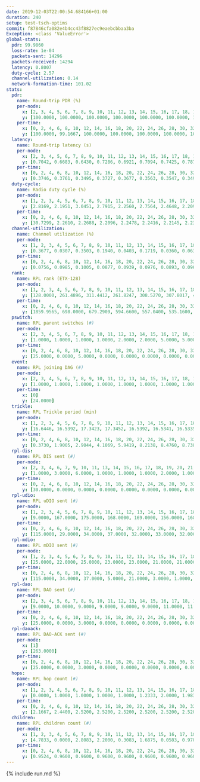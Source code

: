 ```yaml
---
date: 2019-12-03T22:00:54.684166+01:00
duration: 240
setup: test-tsch-optims
commit: f87846cfa082e4b4cc43f8827ec9eaebcbbaa3ba
Exception: <class 'ValueError'>
global-stats:
  pdr: 99.9860
  loss-rate: 1e-04
  packets-sent: 14296
  packets-received: 14294
  latency: 0.8007
  duty-cycle: 2.57
  channel-utilization: 0.14
  network-formation-time: 101.02
stats:
  pdr:
    name: Round-trip PDR (%)
    per-node:
      x: [2, 3, 4, 5, 6, 7, 8, 9, 10, 11, 12, 13, 14, 15, 16, 17, 18, 19, 20, 21, 22, 23, 24, 25]
      y: [100.0000, 100.0000, 100.0000, 100.0000, 100.0000, 100.0000, 100.0000, 99.8279, 100.0000, 100.0000, 99.8276, 100.0000, 100.0000, 100.0000, 100.0000, 100.0000, 100.0000, 100.0000, 100.0000, 100.0000, 100.0000, 100.0000, 100.0000, 100.0000]
    per-time:
      x: [0, 2, 4, 6, 8, 10, 12, 14, 16, 18, 20, 22, 24, 26, 28, 30, 32, 34, 36, 38, 40, 42, 44, 46, 48, 50, 52, 54, 56, 58, 60, 62, 64, 66, 68, 70, 72, 74, 76, 78, 80, 82, 84, 86, 88, 90, 92, 94, 96, 98, 100, 102, 104, 106, 108, 110, 112, 114, 116, 118, 120, 122, 124, 126, 128, 130, 132, 134, 136, 138, 140, 142, 144, 146, 148, 150, 152, 154, 156, 158, 160, 162, 164, 166, 168, 170, 172, 174, 176, 178, 180, 182, 184, 186, 188, 190, 192, 194, 196, 198, 200, 202, 204, 206, 208, 210, 212, 214, 216, 218, 220, 222, 224, 226, 228, 230, 232, 234, 236, 238]
      y: [100.0000, 99.1667, 100.0000, 100.0000, 100.0000, 100.0000, 100.0000, 100.0000, 99.1597, 100.0000, 100.0000, 100.0000, 100.0000, 100.0000, 100.0000, 100.0000, 100.0000, 100.0000, 100.0000, 100.0000, 100.0000, 100.0000, 100.0000, 100.0000, 100.0000, 100.0000, 100.0000, 100.0000, 100.0000, 100.0000, 100.0000, 100.0000, 100.0000, 100.0000, 100.0000, 100.0000, 100.0000, 100.0000, 100.0000, 100.0000, 100.0000, 100.0000, 100.0000, 100.0000, 100.0000, 100.0000, 100.0000, 100.0000, 100.0000, 100.0000, 100.0000, 100.0000, 100.0000, 100.0000, 100.0000, 100.0000, 100.0000, 100.0000, 100.0000, 100.0000, 100.0000, 100.0000, 100.0000, 100.0000, 100.0000, 100.0000, 100.0000, 100.0000, 100.0000, 100.0000, 100.0000, 100.0000, 100.0000, 100.0000, 100.0000, 100.0000, 100.0000, 100.0000, 100.0000, 100.0000, 100.0000, 100.0000, 100.0000, 100.0000, 100.0000, 100.0000, 100.0000, 100.0000, 100.0000, 100.0000, 100.0000, 100.0000, 100.0000, 100.0000, 100.0000, 100.0000, 100.0000, 100.0000, 100.0000, 100.0000, 100.0000, 100.0000, 100.0000, 100.0000, 100.0000, 100.0000, 100.0000, 100.0000, 100.0000, 100.0000, 100.0000, 100.0000, 100.0000, 100.0000, 100.0000, 100.0000, 100.0000, 100.0000, 100.0000, 100.0000]
  latency:
    name: Round-trip latency (s)
    per-node:
      x: [2, 3, 4, 5, 6, 7, 8, 9, 10, 11, 12, 13, 14, 15, 16, 17, 18, 19, 20, 21, 22, 23, 24, 25]
      y: [0.7042, 0.6683, 0.6430, 0.7286, 0.6921, 0.7094, 0.7425, 0.7876, 0.6794, 0.7217, 0.7676, 0.7171, 0.8398, 0.7873, 0.8368, 0.7530, 0.7936, 0.8995, 0.9655, 0.9004, 0.8871, 0.9672, 1.0458, 0.9964]
    per-time:
      x: [0, 2, 4, 6, 8, 10, 12, 14, 16, 18, 20, 22, 24, 26, 28, 30, 32, 34, 36, 38, 40, 42, 44, 46, 48, 50, 52, 54, 56, 58, 60, 62, 64, 66, 68, 70, 72, 74, 76, 78, 80, 82, 84, 86, 88, 90, 92, 94, 96, 98, 100, 102, 104, 106, 108, 110, 112, 114, 116, 118, 120, 122, 124, 126, 128, 130, 132, 134, 136, 138, 140, 142, 144, 146, 148, 150, 152, 154, 156, 158, 160, 162, 164, 166, 168, 170, 172, 174, 176, 178, 180, 182, 184, 186, 188, 190, 192, 194, 196, 198, 200, 202, 204, 206, 208, 210, 212, 214, 216, 218, 220, 222, 224, 226, 228, 230, 232, 234, 236, 238]
      y: [0.3746, 0.3761, 0.3495, 0.3727, 0.3677, 0.3563, 0.3547, 0.3492, 0.3791, 0.3603, 0.3504, 0.3673, 0.3487, 0.3341, 0.3517, 0.3549, 0.3437, 0.3210, 0.3558, 0.3583, 0.3575, 0.3858, 0.3630, 0.3689, 0.3534, 0.3568, 0.3495, 0.3318, 0.3240, 0.3962, 0.3573, 0.3327, 0.3208, 0.3104, 0.2985, 0.3500, 0.3340, 0.3206, 0.3050, 0.3318, 0.3366, 0.3705, 0.3573, 0.3940, 0.3164, 0.3634, 0.3537, 0.5092, 0.6169, 0.4324, 0.3736, 0.3582, 0.3878, 0.7300, 0.7169, 0.5732, 0.5383, 0.3880, 0.3626, 0.9864, 1.2910, 0.9994, 0.6903, 0.6255, 0.5997, 0.9553, 1.2860, 1.2843, 1.2256, 0.8812, 0.7096, 0.9320, 1.3061, 1.3084, 1.3174, 1.3324, 1.2403, 1.1651, 1.3130, 1.3142, 1.2878, 1.2888, 1.2683, 1.2901, 1.2909, 1.2961, 1.2858, 1.3091, 1.2849, 1.2757, 1.2812, 1.2893, 1.2733, 1.2866, 1.2703, 1.3289, 1.2978, 1.2950, 1.3133, 1.2809, 1.3050, 1.2914, 1.2910, 1.2982, 1.2890, 1.2938, 1.3100, 1.2779, 1.2735, 1.2594, 1.2704, 1.2686, 1.2777, 1.2748, 1.2594, 1.2451, 1.2294, 1.2521, 1.2437, 1.2479]
  duty-cycle:
    name: Radio duty cycle (%)
    per-node:
      x: [1, 2, 3, 4, 5, 6, 7, 8, 9, 10, 11, 12, 13, 14, 15, 16, 17, 18, 19, 20, 21, 22, 23, 24, 25]
      y: [2.8169, 2.1951, 3.0451, 2.7915, 2.2560, 2.7564, 2.4648, 2.2091, 2.2938, 2.3817, 2.1968, 2.3349, 2.6108, 2.4231, 2.3866, 2.4450, 2.4791, 2.4744, 2.6302, 2.5383, 2.3472, 2.4411, 2.4628, 2.4608, 2.4396]
    per-time:
      x: [0, 2, 4, 6, 8, 10, 12, 14, 16, 18, 20, 22, 24, 26, 28, 30, 32, 34, 36, 38, 40, 42, 44, 46, 48, 50, 52, 54, 56, 58, 60, 62, 64, 66, 68, 70, 72, 74, 76, 78, 80, 82, 84, 86, 88, 90, 92, 94, 96, 98, 100, 102, 104, 106, 108, 110, 112, 114, 116, 118, 120, 122, 124, 126, 128, 130, 132, 134, 136, 138, 140, 142, 144, 146, 148, 150, 152, 154, 156, 158, 160, 162, 164, 166, 168, 170, 172, 174, 176, 178, 180, 182, 184, 186, 188, 190, 192, 194, 196, 198, 200, 202, 204, 206, 208, 210, 212, 214, 216, 218, 220, 222, 224, 226, 228, 230, 232, 234, 236, 238]
      y: [30.7299, 2.2610, 2.2688, 2.2096, 2.2478, 2.2416, 2.2145, 2.2399, 2.2204, 2.2402, 2.2181, 2.2066, 2.2280, 2.2388, 2.2667, 2.2383, 2.2245, 2.2207, 2.2154, 2.2439, 2.2496, 2.2473, 2.2445, 2.2421, 2.2243, 2.2339, 2.2151, 2.2256, 2.2201, 2.2094, 2.2483, 2.2124, 2.2160, 2.2098, 2.2122, 2.2020, 2.2250, 2.2429, 2.2086, 2.2034, 2.2550, 2.2578, 2.2353, 2.2341, 2.2388, 2.2244, 2.2268, 2.2288, 2.2317, 2.2360, 2.2240, 2.2567, 2.2427, 2.2148, 2.2239, 2.2113, 2.2103, 2.2235, 2.2174, 2.9779, 2.9480, 3.0177, 2.9721, 2.8423, 2.7043, 2.7718, 2.5766, 2.2107, 2.2229, 2.2295, 2.2233, 2.2391, 2.2077, 2.2417, 2.2476, 2.2510, 2.2530, 2.2235, 2.2396, 2.2292, 2.2270, 2.2169, 2.1982, 2.2056, 2.2152, 2.2196, 2.7405, 2.4410, 2.3724, 2.4453, 2.2162, 2.2162, 2.2244, 2.2292, 2.4522, 2.3009, 2.2485, 2.2824, 2.2156, 2.2262, 2.2189, 2.2344, 2.2216, 2.2207, 2.2316, 2.2185, 2.2255, 2.2467, 2.2283, 2.2229, 2.2140, 2.2170, 2.2211, 2.2298, 2.2196, 2.2051, 2.1898, 2.1828, 2.2010, 2.2119]
  channel-utilization:
    name: Channel utilization (%)
    per-node:
      x: [1, 2, 3, 4, 5, 6, 7, 8, 9, 10, 11, 12, 13, 14, 15, 16, 17, 18, 19, 20, 21, 22, 23, 24, 25]
      y: [0.3677, 0.0307, 0.3503, 0.1940, 0.0403, 0.1719, 0.0360, 0.0638, 0.0328, 0.0846, 0.0329, 0.1116, 0.0949, 0.0326, 0.1139, 0.1025, 0.0986, 0.1200, 0.0442, 0.0453, 0.0697, 0.0463, 0.0394, 0.0322, 0.0344]
    per-time:
      x: [0, 2, 4, 6, 8, 10, 12, 14, 16, 18, 20, 22, 24, 26, 28, 30, 32, 34, 36, 38, 40, 42, 44, 46, 48, 50, 52, 54, 56, 58, 60, 62, 64, 66, 68, 70, 72, 74, 76, 78, 80, 82, 84, 86, 88, 90, 92, 94, 96, 98, 100, 102, 104, 106, 108, 110, 112, 114, 116, 118, 120, 122, 124, 126, 128, 130, 132, 134, 136, 138, 140, 142, 144, 146, 148, 150, 152, 154, 156, 158, 160, 162, 164, 166, 168, 170, 172, 174, 176, 178, 180, 182, 184, 186, 188, 190, 192, 194, 196, 198, 200, 202, 204, 206, 208, 210, 212, 214, 216, 218, 220, 222, 224, 226, 228, 230, 232, 234, 236, 238]
      y: [0.0756, 0.0985, 0.1005, 0.0877, 0.0939, 0.0976, 0.0893, 0.0962, 0.0885, 0.0947, 0.0899, 0.0864, 0.0929, 0.0973, 0.1036, 0.0946, 0.0910, 0.0898, 0.0897, 0.0981, 0.1022, 0.1008, 0.0992, 0.0992, 0.0926, 0.0937, 0.0898, 0.0935, 0.0914, 0.0870, 0.1005, 0.0877, 0.0882, 0.0866, 0.0876, 0.0837, 0.0927, 0.0980, 0.0856, 0.0840, 0.1007, 0.0993, 0.0969, 0.0934, 0.0958, 0.0916, 0.0909, 0.0945, 0.0929, 0.0931, 0.0913, 0.0996, 0.0982, 0.0885, 0.0909, 0.0868, 0.0882, 0.0918, 0.0878, 0.3626, 0.3032, 0.3332, 0.3317, 0.2415, 0.1554, 0.1840, 0.1196, 0.0883, 0.0915, 0.0918, 0.0913, 0.0941, 0.0861, 0.0970, 0.1002, 0.0980, 0.1003, 0.0913, 0.0962, 0.0944, 0.0936, 0.0904, 0.0853, 0.0863, 0.0883, 0.0903, 0.3161, 0.1086, 0.0868, 0.1138, 0.0767, 0.0911, 0.0898, 0.0937, 0.1508, 0.0565, 0.0470, 0.0714, 0.0916, 0.0934, 0.0899, 0.0965, 0.0914, 0.0906, 0.0963, 0.0896, 0.0913, 0.0989, 0.0917, 0.0910, 0.0875, 0.0888, 0.0884, 0.0919, 0.0903, 0.0860, 0.0804, 0.0782, 0.0836, 0.0859]
  rank:
    name: RPL rank (ETX-128)
    per-node:
      x: [1, 2, 3, 4, 5, 6, 7, 8, 9, 10, 11, 12, 13, 14, 15, 16, 17, 18, 19, 20, 21, 22, 23, 24, 25]
      y: [128.0000, 261.4896, 311.4412, 261.8247, 308.5270, 307.8017, 423.2231, 437.8204, 556.6653, 425.7355, 575.5226, 451.0779, 509.2227, 576.9714, 538.4431, 583.2672, 527.0286, 787.4349, 701.4303, 763.5943, 690.1473, 1030.0367, 833.4130, 860.8790, 867.9317]
    per-time:
      x: [0, 2, 4, 6, 8, 10, 12, 14, 16, 18, 20, 22, 24, 26, 28, 30, 32, 34, 36, 38, 40, 42, 44, 46, 48, 50, 52, 54, 56, 58, 60, 62, 64, 66, 68, 70, 72, 74, 76, 78, 80, 82, 84, 86, 88, 90, 92, 94, 96, 98, 100, 102, 104, 106, 108, 110, 112, 114, 116, 118, 120, 122, 124, 126, 128, 130, 132, 134, 136, 138, 140, 142, 144, 146, 148, 150, 152, 154, 156, 158, 160, 162, 164, 166, 168, 170, 172, 174, 176, 178, 180, 182, 184, 186, 188, 190, 192, 194, 196, 198, 200, 202, 204, 206, 208, 210, 212, 214, 216, 218, 220, 222, 224, 226, 228, 230, 232, 234, 236, 238]
      y: [1859.9565, 698.0000, 679.2909, 594.6600, 557.0400, 535.1600, 529.6000, 526.3000, 531.5600, 552.6600, 564.6400, 566.6800, 562.4400, 555.3922, 606.0980, 650.1400, 678.1200, 698.7400, 695.6078, 701.1754, 661.8868, 647.5400, 607.2778, 556.9800, 556.4800, 543.2400, 518.4800, 526.4314, 514.9020, 506.2353, 545.7547, 552.6000, 512.9400, 483.2000, 497.1200, 532.6200, 540.2745, 539.8431, 546.6600, 541.1961, 551.8889, 552.4314, 557.3725, 561.4800, 563.8800, 561.0185, 560.8077, 562.5962, 548.3000, 536.0000, 511.9216, 510.7843, 493.7200, 492.4902, 503.1569, 515.2745, 517.7885, 523.5490, 510.6600, 504.8039, 336.3932, 334.9410, 328.1658, 325.2610, 281.9121, 278.3499, 292.5060, 491.4600, 510.6400, 513.9423, 508.2200, 512.3725, 510.8235, 499.9423, 496.6863, 506.8431, 497.5400, 500.0600, 507.0588, 506.8846, 501.7255, 508.5600, 516.2200, 513.0392, 511.9200, 514.0000, 512.1961, 589.5485, 772.4862, 882.7383, 864.6296, 555.3800, 537.9020, 520.2830, 642.3812, 657.4337, 661.6094, 657.2629, 496.3400, 488.6078, 482.8235, 486.4600, 499.3600, 505.9400, 518.1765, 558.3400, 549.6731, 545.4706, 546.1569, 533.0000, 486.7308, 474.6200, 484.0784, 474.0600, 467.7200, 469.4800, 476.0000, 463.4906, 471.5400, 474.5490]
  pswitch:
    name: RPL parent switches (#)
    per-node:
      x: [2, 3, 4, 5, 6, 7, 8, 9, 10, 11, 12, 13, 14, 15, 16, 17, 18, 19, 20, 21, 22, 23, 24, 25]
      y: [1.0000, 1.0000, 1.0000, 1.0000, 2.0000, 2.0000, 5.0000, 5.0000, 2.0000, 3.0000, 4.0000, 7.0000, 5.0000, 6.0000, 7.0000, 5.0000, 14.0000, 5.0000, 5.0000, 5.0000, 5.0000, 8.0000, 9.0000, 10.0000]
    per-time:
      x: [0, 2, 4, 6, 8, 10, 12, 14, 16, 18, 20, 22, 24, 26, 28, 30, 32, 34, 36, 38, 40, 42, 44, 46, 48, 50, 52, 54, 56, 58, 60, 62, 64, 66, 68, 70, 72, 74, 76, 78, 80, 82, 84, 86, 88, 90, 92, 94, 96, 98, 100, 102, 104, 106, 108, 110, 112, 114, 116, 118, 120, 122, 124, 126, 128, 130, 132, 134, 136, 138, 140, 142, 144, 146, 148, 150, 152, 154, 156, 158, 160, 162, 164, 166, 168, 170, 172, 174, 176, 178, 180, 182, 184, 186, 188, 190, 192, 194, 196, 198, 200, 202, 204, 206, 208, 210, 212, 214, 216, 218, 220, 222, 224, 226, 228, 230, 232, 234, 236, 238]
      y: [25.0000, 0.0000, 5.0000, 0.0000, 0.0000, 0.0000, 0.0000, 0.0000, 0.0000, 0.0000, 0.0000, 0.0000, 0.0000, 1.0000, 1.0000, 0.0000, 0.0000, 0.0000, 1.0000, 7.0000, 3.0000, 0.0000, 4.0000, 0.0000, 0.0000, 0.0000, 0.0000, 1.0000, 1.0000, 1.0000, 3.0000, 0.0000, 0.0000, 0.0000, 0.0000, 0.0000, 1.0000, 1.0000, 0.0000, 1.0000, 4.0000, 1.0000, 1.0000, 0.0000, 0.0000, 4.0000, 2.0000, 2.0000, 0.0000, 0.0000, 1.0000, 1.0000, 0.0000, 1.0000, 1.0000, 1.0000, 2.0000, 1.0000, 0.0000, 1.0000, 0.0000, 1.0000, 1.0000, 1.0000, 0.0000, 1.0000, 1.0000, 0.0000, 0.0000, 2.0000, 0.0000, 1.0000, 1.0000, 2.0000, 1.0000, 1.0000, 0.0000, 0.0000, 1.0000, 2.0000, 1.0000, 0.0000, 0.0000, 1.0000, 0.0000, 0.0000, 1.0000, 0.0000, 0.0000, 0.0000, 0.0000, 0.0000, 1.0000, 3.0000, 0.0000, 0.0000, 0.0000, 0.0000, 0.0000, 1.0000, 1.0000, 0.0000, 0.0000, 0.0000, 1.0000, 0.0000, 2.0000, 1.0000, 1.0000, 2.0000, 2.0000, 0.0000, 1.0000, 0.0000, 0.0000, 0.0000, 0.0000, 3.0000, 0.0000, 1.0000]
  event:
    name: RPL joining DAG (#)
    per-node:
      x: [2, 3, 4, 5, 6, 7, 8, 9, 10, 11, 12, 13, 14, 15, 16, 17, 18, 19, 20, 21, 22, 23, 24, 25]
      y: [1.0000, 1.0000, 1.0000, 1.0000, 1.0000, 1.0000, 1.0000, 1.0000, 1.0000, 1.0000, 1.0000, 1.0000, 1.0000, 1.0000, 1.0000, 1.0000, 1.0000, 1.0000, 1.0000, 1.0000, 1.0000, 1.0000, 1.0000, 1.0000]
    per-time:
      x: [0]
      y: [24.0000]
  trickle:
    name: RPL Trickle period (min)
    per-node:
      x: [1, 2, 3, 4, 5, 6, 7, 8, 9, 10, 11, 12, 13, 14, 15, 16, 17, 18, 19, 20, 21, 22, 23, 24, 25]
      y: [16.6446, 16.5392, 17.3423, 17.3452, 16.5392, 16.5341, 16.5335, 16.0527, 16.2848, 16.2427, 16.4672, 16.5418, 16.5479, 16.5403, 16.5488, 16.5479, 16.5406, 17.3499, 16.5507, 16.6056, 17.3520, 15.6356, 16.6162, 15.0033, 16.6055]
    per-time:
      x: [0, 2, 4, 6, 8, 10, 12, 14, 16, 18, 20, 22, 24, 26, 28, 30, 32, 34, 36, 38, 40, 42, 44, 46, 48, 50, 52, 54, 56, 58, 60, 62, 64, 66, 68, 70, 72, 74, 76, 78, 80, 82, 84, 86, 88, 90, 92, 94, 96, 98, 100, 102, 104, 106, 108, 110, 112, 114, 116, 118, 120, 122, 124, 126, 128, 130, 132, 134, 136, 138, 140, 142, 144, 146, 148, 150, 152, 154, 156, 158, 160, 162, 164, 166, 168, 170, 172, 174, 176, 178, 180, 182, 184, 186, 188, 190, 192, 194, 196, 198, 200, 202, 204, 206, 208, 210, 212, 214, 216, 218, 220, 222, 224, 226, 228, 230, 232, 234, 236, 238]
      y: [0.3730, 1.9005, 2.9044, 4.1069, 5.9419, 8.2138, 8.4760, 8.7381, 8.9129, 16.2529, 16.7772, 17.4763, 17.4763, 17.4763, 17.1363, 16.8100, 16.8646, 16.2857, 16.0627, 16.5565, 16.6519, 16.7772, 16.6672, 16.9520, 16.9629, 16.8428, 16.9083, 16.9623, 17.0479, 17.1336, 17.1465, 17.1267, 17.1267, 17.4763, 17.4763, 17.4763, 17.4763, 17.4763, 17.4763, 17.4763, 17.4763, 17.4763, 17.4763, 17.4763, 17.4763, 17.4763, 17.4763, 17.4763, 17.4763, 17.4763, 17.4763, 17.4763, 17.4763, 17.4763, 17.4763, 17.4763, 17.4763, 17.4763, 17.4763, 17.4763, 17.4763, 17.4763, 17.4763, 17.4763, 17.4763, 17.4763, 17.4763, 17.4763, 17.4763, 17.4763, 17.4763, 17.4763, 17.4763, 17.4763, 17.4763, 17.4763, 17.4763, 17.4763, 17.4763, 17.4763, 17.4763, 17.4763, 17.4763, 17.4763, 17.4763, 17.4763, 17.4763, 17.4763, 17.4763, 17.4763, 17.4763, 17.4763, 17.4763, 17.4763, 17.4763, 17.4763, 17.4763, 17.4763, 17.4763, 17.4763, 17.4763, 17.4763, 17.4763, 17.4763, 17.4763, 17.4763, 17.4763, 17.4763, 17.4763, 17.4763, 17.4763, 17.4763, 17.4763, 17.4763, 17.4763, 17.4763, 17.4763, 17.4763, 17.4763, 17.4763]
  rpl-dis:
    name: RPL DIS sent (#)
    per-node:
      x: [2, 3, 4, 6, 7, 9, 10, 11, 13, 14, 15, 16, 17, 18, 19, 20, 21, 22, 23, 24, 25]
      y: [1.0000, 3.0000, 6.0000, 1.0000, 1.0000, 1.0000, 2.0000, 1.0000, 2.0000, 1.0000, 1.0000, 1.0000, 1.0000, 4.0000, 3.0000, 2.0000, 5.0000, 2.0000, 2.0000, 2.0000, 2.0000]
    per-time:
      x: [0, 2, 4, 6, 8, 10, 12, 14, 16, 18, 20, 22, 24, 26, 28, 30, 32, 34, 36, 38, 40, 42, 44, 46, 48, 50, 52, 54, 56, 58, 60, 62, 64, 66, 68, 70, 72, 74, 76, 78, 80, 82, 84, 86, 88, 90, 92, 94, 96, 98, 100, 102, 104, 106, 108, 110, 112, 114, 116, 118, 120, 122, 124, 126, 128, 130, 132, 134, 136, 138, 140, 142, 144, 146, 148, 150, 152, 154, 156, 158, 160, 162, 164, 166, 168, 170, 172, 174, 176, 178, 180, 182, 184, 186, 188, 190, 192, 194]
      y: [30.0000, 0.0000, 0.0000, 0.0000, 0.0000, 0.0000, 0.0000, 0.0000, 0.0000, 0.0000, 0.0000, 0.0000, 0.0000, 0.0000, 0.0000, 0.0000, 0.0000, 0.0000, 0.0000, 0.0000, 0.0000, 0.0000, 0.0000, 0.0000, 0.0000, 0.0000, 0.0000, 0.0000, 0.0000, 0.0000, 0.0000, 0.0000, 0.0000, 0.0000, 0.0000, 0.0000, 0.0000, 0.0000, 0.0000, 0.0000, 0.0000, 0.0000, 0.0000, 0.0000, 0.0000, 0.0000, 0.0000, 0.0000, 0.0000, 0.0000, 0.0000, 0.0000, 0.0000, 0.0000, 0.0000, 0.0000, 0.0000, 0.0000, 0.0000, 0.0000, 1.0000, 1.0000, 1.0000, 0.0000, 3.0000, 1.0000, 1.0000, 0.0000, 0.0000, 0.0000, 0.0000, 0.0000, 0.0000, 0.0000, 0.0000, 0.0000, 0.0000, 0.0000, 0.0000, 0.0000, 0.0000, 0.0000, 0.0000, 0.0000, 0.0000, 0.0000, 0.0000, 0.0000, 0.0000, 2.0000, 1.0000, 0.0000, 0.0000, 0.0000, 0.0000, 1.0000, 1.0000, 1.0000]
  rpl-udio:
    name: RPL uDIO sent (#)
    per-node:
      x: [1, 2, 3, 4, 5, 6, 7, 8, 9, 10, 11, 12, 13, 14, 15, 16, 17, 18, 19, 20, 21, 22, 23, 24, 25]
      y: [9.0000, 167.0000, 175.0000, 168.0000, 169.0000, 156.0000, 168.0000, 164.0000, 172.0000, 164.0000, 163.0000, 162.0000, 161.0000, 167.0000, 173.0000, 173.0000, 174.0000, 177.0000, 171.0000, 169.0000, 176.0000, 176.0000, 173.0000, 174.0000, 171.0000]
    per-time:
      x: [0, 2, 4, 6, 8, 10, 12, 14, 16, 18, 20, 22, 24, 26, 28, 30, 32, 34, 36, 38, 40, 42, 44, 46, 48, 50, 52, 54, 56, 58, 60, 62, 64, 66, 68, 70, 72, 74, 76, 78, 80, 82, 84, 86, 88, 90, 92, 94, 96, 98, 100, 102, 104, 106, 108, 110, 112, 114, 116, 118, 120, 122, 124, 126, 128, 130, 132, 134, 136, 138, 140, 142, 144, 146, 148, 150, 152, 154, 156, 158, 160, 162, 164, 166, 168, 170, 172, 174, 176, 178, 180, 182, 184, 186, 188, 190, 192, 194, 196, 198, 200, 202, 204, 206, 208, 210, 212, 214, 216, 218, 220, 222, 224, 226, 228, 230, 232, 234, 236, 238, 240]
      y: [115.0000, 29.0000, 34.0000, 37.0000, 32.0000, 33.0000, 32.0000, 31.0000, 29.0000, 42.0000, 33.0000, 27.0000, 32.0000, 33.0000, 39.0000, 38.0000, 29.0000, 37.0000, 34.0000, 41.0000, 25.0000, 34.0000, 33.0000, 38.0000, 29.0000, 34.0000, 30.0000, 29.0000, 31.0000, 36.0000, 41.0000, 29.0000, 34.0000, 29.0000, 35.0000, 34.0000, 38.0000, 34.0000, 31.0000, 36.0000, 44.0000, 33.0000, 35.0000, 27.0000, 27.0000, 38.0000, 36.0000, 31.0000, 35.0000, 26.0000, 30.0000, 30.0000, 37.0000, 30.0000, 33.0000, 31.0000, 28.0000, 31.0000, 30.0000, 35.0000, 43.0000, 30.0000, 35.0000, 43.0000, 35.0000, 27.0000, 32.0000, 37.0000, 30.0000, 34.0000, 34.0000, 32.0000, 34.0000, 29.0000, 32.0000, 33.0000, 34.0000, 30.0000, 34.0000, 37.0000, 29.0000, 34.0000, 27.0000, 39.0000, 28.0000, 37.0000, 30.0000, 49.0000, 34.0000, 30.0000, 37.0000, 36.0000, 32.0000, 32.0000, 38.0000, 31.0000, 35.0000, 36.0000, 31.0000, 31.0000, 35.0000, 33.0000, 36.0000, 32.0000, 33.0000, 32.0000, 29.0000, 37.0000, 30.0000, 29.0000, 35.0000, 32.0000, 36.0000, 33.0000, 34.0000, 33.0000, 29.0000, 31.0000, 37.0000, 31.0000, 0.0000]
  rpl-mdio:
    name: RPL mDIO sent (#)
    per-node:
      x: [1, 2, 3, 4, 5, 6, 7, 8, 9, 10, 11, 12, 13, 14, 15, 16, 17, 18, 19, 20, 21, 22, 23, 24, 25]
      y: [25.0000, 22.0000, 25.0000, 23.0000, 23.0000, 21.0000, 21.0000, 27.0000, 27.0000, 25.0000, 21.0000, 22.0000, 20.0000, 20.0000, 23.0000, 20.0000, 21.0000, 23.0000, 20.0000, 20.0000, 21.0000, 30.0000, 21.0000, 33.0000, 20.0000]
    per-time:
      x: [0, 2, 4, 6, 8, 10, 12, 14, 16, 18, 20, 22, 24, 26, 28, 30, 32, 34, 36, 38, 40, 42, 44, 46, 48, 50, 52, 54, 56, 58, 60, 62, 64, 66, 68, 70, 72, 74, 76, 78, 80, 82, 84, 86, 88, 90, 92, 94, 96, 98, 100, 102, 104, 106, 108, 110, 112, 114, 116, 118, 120, 122, 124, 126, 128, 130, 132, 134, 136, 138, 140, 142, 144, 146, 148, 150, 152, 154, 156, 158, 160, 162, 164, 166, 168, 170, 172, 174, 176, 178, 180, 182, 184, 186, 188, 190, 192, 194, 196, 198, 200, 202, 204, 206, 208, 210, 212, 214, 216, 218, 220, 222, 224, 226, 228, 230, 232, 234, 236, 238]
      y: [115.0000, 34.0000, 37.0000, 5.0000, 21.0000, 3.0000, 1.0000, 12.0000, 9.0000, 3.0000, 1.0000, 0.0000, 0.0000, 1.0000, 8.0000, 10.0000, 6.0000, 10.0000, 2.0000, 0.0000, 1.0000, 1.0000, 5.0000, 3.0000, 7.0000, 10.0000, 3.0000, 1.0000, 1.0000, 0.0000, 0.0000, 4.0000, 5.0000, 5.0000, 9.0000, 1.0000, 1.0000, 1.0000, 0.0000, 3.0000, 9.0000, 5.0000, 4.0000, 1.0000, 2.0000, 0.0000, 0.0000, 1.0000, 4.0000, 3.0000, 6.0000, 5.0000, 5.0000, 0.0000, 1.0000, 1.0000, 2.0000, 3.0000, 3.0000, 6.0000, 7.0000, 2.0000, 1.0000, 1.0000, 3.0000, 2.0000, 3.0000, 4.0000, 4.0000, 4.0000, 2.0000, 3.0000, 0.0000, 2.0000, 4.0000, 6.0000, 3.0000, 2.0000, 7.0000, 0.0000, 0.0000, 0.0000, 0.0000, 2.0000, 4.0000, 3.0000, 6.0000, 9.0000, 2.0000, 1.0000, 1.0000, 0.0000, 4.0000, 2.0000, 4.0000, 9.0000, 2.0000, 1.0000, 0.0000, 1.0000, 5.0000, 4.0000, 5.0000, 6.0000, 3.0000, 1.0000, 0.0000, 0.0000, 2.0000, 3.0000, 6.0000, 2.0000, 8.0000, 3.0000, 0.0000, 2.0000, 1.0000, 2.0000, 3.0000, 7.0000]
  rpl-dao:
    name: RPL DAO sent (#)
    per-node:
      x: [2, 3, 4, 5, 6, 7, 8, 9, 10, 11, 12, 13, 14, 15, 16, 17, 18, 19, 20, 21, 22, 23, 24, 25]
      y: [9.0000, 10.0000, 9.0000, 9.0000, 9.0000, 9.0000, 11.0000, 11.0000, 10.0000, 11.0000, 10.0000, 13.0000, 11.0000, 11.0000, 12.0000, 11.0000, 16.0000, 10.0000, 10.0000, 13.0000, 11.0000, 12.0000, 14.0000, 13.0000]
    per-time:
      x: [0, 2, 4, 6, 8, 10, 12, 14, 16, 18, 20, 22, 24, 26, 28, 30, 32, 34, 36, 38, 40, 42, 44, 46, 48, 50, 52, 54, 56, 58, 60, 62, 64, 66, 68, 70, 72, 74, 76, 78, 80, 82, 84, 86, 88, 90, 92, 94, 96, 98, 100, 102, 104, 106, 108, 110, 112, 114, 116, 118, 120, 122, 124, 126, 128, 130, 132, 134, 136, 138, 140, 142, 144, 146, 148, 150, 152, 154, 156, 158, 160, 162, 164, 166, 168, 170, 172, 174, 176, 178, 180, 182, 184, 186, 188, 190, 192, 194, 196, 198, 200, 202, 204, 206, 208, 210, 212, 214, 216, 218, 220, 222, 224, 226, 228, 230, 232, 234, 236, 238]
      y: [25.0000, 0.0000, 3.0000, 0.0000, 0.0000, 0.0000, 0.0000, 0.0000, 0.0000, 0.0000, 0.0000, 0.0000, 0.0000, 1.0000, 24.0000, 0.0000, 2.0000, 0.0000, 1.0000, 6.0000, 3.0000, 0.0000, 4.0000, 0.0000, 0.0000, 0.0000, 0.0000, 1.0000, 8.0000, 5.0000, 5.0000, 0.0000, 0.0000, 1.0000, 1.0000, 0.0000, 3.0000, 3.0000, 0.0000, 1.0000, 4.0000, 1.0000, 7.0000, 4.0000, 3.0000, 4.0000, 2.0000, 2.0000, 0.0000, 0.0000, 1.0000, 3.0000, 0.0000, 2.0000, 1.0000, 1.0000, 8.0000, 3.0000, 1.0000, 3.0000, 2.0000, 3.0000, 1.0000, 2.0000, 1.0000, 3.0000, 1.0000, 1.0000, 0.0000, 3.0000, 3.0000, 4.0000, 2.0000, 4.0000, 4.0000, 2.0000, 0.0000, 2.0000, 2.0000, 3.0000, 1.0000, 0.0000, 0.0000, 3.0000, 2.0000, 3.0000, 2.0000, 4.0000, 2.0000, 2.0000, 0.0000, 1.0000, 3.0000, 6.0000, 2.0000, 0.0000, 0.0000, 1.0000, 1.0000, 4.0000, 3.0000, 3.0000, 1.0000, 1.0000, 1.0000, 1.0000, 3.0000, 3.0000, 4.0000, 2.0000, 2.0000, 0.0000, 3.0000, 1.0000, 2.0000, 2.0000, 1.0000, 4.0000, 0.0000, 1.0000]
  rpl-daoack:
    name: RPL DAO-ACK sent (#)
    per-node:
      x: [1]
      y: [263.0000]
    per-time:
      x: [0, 2, 4, 6, 8, 10, 12, 14, 16, 18, 20, 22, 24, 26, 28, 30, 32, 34, 36, 38, 40, 42, 44, 46, 48, 50, 52, 54, 56, 58, 60, 62, 64, 66, 68, 70, 72, 74, 76, 78, 80, 82, 84, 86, 88, 90, 92, 94, 96, 98, 100, 102, 104, 106, 108, 110, 112, 114, 116, 118, 120, 122, 124, 126, 128, 130, 132, 134, 136, 138, 140, 142, 144, 146, 148, 150, 152, 154, 156, 158, 160, 162, 164, 166, 168, 170, 172, 174, 176, 178, 180, 182, 184, 186, 188, 190, 192, 194, 196, 198, 200, 202, 204, 206, 208, 210, 212, 214, 216, 218, 220, 222, 224, 226, 228, 230, 232, 234, 236, 238]
      y: [25.0000, 0.0000, 3.0000, 0.0000, 0.0000, 0.0000, 0.0000, 0.0000, 0.0000, 0.0000, 0.0000, 0.0000, 0.0000, 1.0000, 22.0000, 0.0000, 2.0000, 0.0000, 1.0000, 6.0000, 3.0000, 0.0000, 4.0000, 0.0000, 0.0000, 0.0000, 0.0000, 1.0000, 8.0000, 5.0000, 5.0000, 0.0000, 0.0000, 1.0000, 1.0000, 0.0000, 2.0000, 4.0000, 0.0000, 1.0000, 4.0000, 1.0000, 7.0000, 4.0000, 3.0000, 4.0000, 2.0000, 2.0000, 0.0000, 0.0000, 1.0000, 3.0000, 0.0000, 2.0000, 1.0000, 1.0000, 8.0000, 3.0000, 1.0000, 3.0000, 2.0000, 3.0000, 1.0000, 2.0000, 1.0000, 3.0000, 1.0000, 1.0000, 0.0000, 3.0000, 3.0000, 4.0000, 2.0000, 4.0000, 4.0000, 2.0000, 0.0000, 2.0000, 2.0000, 3.0000, 1.0000, 0.0000, 0.0000, 3.0000, 2.0000, 3.0000, 2.0000, 4.0000, 2.0000, 2.0000, 0.0000, 1.0000, 3.0000, 6.0000, 2.0000, 0.0000, 0.0000, 1.0000, 1.0000, 4.0000, 3.0000, 3.0000, 1.0000, 1.0000, 1.0000, 1.0000, 3.0000, 3.0000, 4.0000, 2.0000, 2.0000, 0.0000, 3.0000, 1.0000, 2.0000, 2.0000, 1.0000, 4.0000, 0.0000, 1.0000]
  hops:
    name: RPL hop count (#)
    per-node:
      x: [1, 2, 3, 4, 5, 6, 7, 8, 9, 10, 11, 12, 13, 14, 15, 16, 17, 18, 19, 20, 21, 22, 23, 24, 25]
      y: [0.0000, 1.0000, 1.0000, 1.0000, 1.0000, 1.2333, 2.0000, 1.9833, 2.8285, 2.0000, 2.9958, 2.0417, 2.1542, 3.0000, 2.1708, 2.9083, 2.1958, 3.1083, 3.3808, 4.0167, 3.9079, 3.6318, 4.1381, 4.2594, 4.2971]
    per-time:
      x: [0, 2, 4, 6, 8, 10, 12, 14, 16, 18, 20, 22, 24, 26, 28, 30, 32, 34, 36, 38, 40, 42, 44, 46, 48, 50, 52, 54, 56, 58, 60, 62, 64, 66, 68, 70, 72, 74, 76, 78, 80, 82, 84, 86, 88, 90, 92, 94, 96, 98, 100, 102, 104, 106, 108, 110, 112, 114, 116, 118, 120, 122, 124, 126, 128, 130, 132, 134, 136, 138, 140, 142, 144, 146, 148, 150, 152, 154, 156, 158, 160, 162, 164, 166, 168, 170, 172, 174, 176, 178, 180, 182, 184, 186, 188, 190, 192, 194, 196, 198, 200, 202, 204, 206, 208, 210, 212, 214, 216, 218, 220, 222, 224, 226, 228, 230, 232, 234, 236, 238]
      y: [2.1667, 2.4400, 2.5200, 2.5200, 2.5200, 2.5200, 2.5200, 2.5200, 2.5200, 2.5200, 2.5200, 2.5200, 2.5200, 2.4400, 2.4400, 2.5200, 2.5200, 2.5200, 2.5600, 2.5600, 2.6000, 2.6400, 2.6000, 2.6000, 2.6000, 2.6000, 2.6000, 2.6000, 2.4800, 2.4600, 2.4400, 2.4400, 2.4400, 2.4400, 2.4400, 2.4400, 2.4400, 2.4400, 2.4400, 2.4400, 2.5400, 2.5600, 2.5600, 2.5600, 2.5600, 2.5200, 2.4800, 2.4800, 2.7200, 2.7200, 2.7000, 2.6800, 2.6800, 2.5400, 2.3600, 2.3600, 2.3600, 2.3600, 2.3600, 2.3800, 2.4000, 2.4000, 2.4000, 2.4000, 2.4000, 2.4000, 2.4000, 2.4000, 2.4000, 2.4000, 2.4000, 2.4000, 2.4000, 2.6400, 2.6800, 2.6800, 2.6800, 2.6800, 2.6800, 2.4000, 2.4200, 2.4400, 2.4400, 2.4400, 2.4400, 2.4400, 2.4400, 2.4400, 2.4400, 2.4400, 2.4400, 2.4400, 2.4400, 2.5200, 2.5600, 2.5600, 2.5600, 2.5600, 2.5600, 2.5200, 2.5400, 2.5600, 2.5600, 2.5600, 2.5600, 2.5600, 2.5400, 2.6200, 2.6000, 2.3200, 2.3600, 2.3600, 2.3600, 2.4000, 2.4000, 2.4000, 2.4000, 2.2400, 2.2400, 2.2400]
  children:
    name: RPL children count (#)
    per-node:
      x: [1, 2, 3, 4, 5, 6, 7, 8, 9, 10, 11, 12, 13, 14, 15, 16, 17, 18, 19, 20, 21, 22, 23, 24, 25]
      y: [4.7833, 0.0000, 2.8083, 2.2000, 0.3083, 1.6875, 0.0583, 0.9708, 0.0000, 1.6750, 0.0000, 0.7375, 1.1208, 0.0000, 1.0708, 1.8042, 0.7208, 2.5333, 0.3933, 0.4603, 0.0921, 0.3389, 0.2092, 0.0000, 0.0000]
    per-time:
      x: [0, 2, 4, 6, 8, 10, 12, 14, 16, 18, 20, 22, 24, 26, 28, 30, 32, 34, 36, 38, 40, 42, 44, 46, 48, 50, 52, 54, 56, 58, 60, 62, 64, 66, 68, 70, 72, 74, 76, 78, 80, 82, 84, 86, 88, 90, 92, 94, 96, 98, 100, 102, 104, 106, 108, 110, 112, 114, 116, 118, 120, 122, 124, 126, 128, 130, 132, 134, 136, 138, 140, 142, 144, 146, 148, 150, 152, 154, 156, 158, 160, 162, 164, 166, 168, 170, 172, 174, 176, 178, 180, 182, 184, 186, 188, 190, 192, 194, 196, 198, 200, 202, 204, 206, 208, 210, 212, 214, 216, 218, 220, 222, 224, 226, 228, 230, 232, 234, 236, 238]
      y: [0.9524, 0.9600, 0.9600, 0.9600, 0.9600, 0.9600, 0.9600, 0.9600, 0.9600, 0.9600, 0.9600, 0.9600, 0.9600, 0.9600, 0.9600, 0.9600, 0.9600, 0.9600, 0.9600, 0.9600, 0.9600, 0.9600, 0.9600, 0.9600, 0.9600, 0.9600, 0.9600, 0.9600, 0.9600, 0.9600, 0.9600, 0.9600, 0.9600, 0.9600, 0.9600, 0.9600, 0.9600, 0.9600, 0.9600, 0.9600, 0.9600, 0.9600, 0.9600, 0.9600, 0.9600, 0.9600, 0.9600, 0.9600, 0.9600, 0.9600, 0.9600, 0.9600, 0.9600, 0.9600, 0.9600, 0.9600, 0.9600, 0.9600, 0.9600, 0.9600, 0.9600, 0.9600, 0.9600, 0.9600, 0.9600, 0.9600, 0.9600, 0.9600, 0.9600, 0.9600, 0.9600, 0.9600, 0.9600, 0.9600, 0.9600, 0.9600, 0.9600, 0.9600, 0.9600, 0.9600, 0.9600, 0.9600, 0.9600, 0.9600, 0.9600, 0.9600, 0.9600, 0.9600, 0.9600, 0.9600, 0.9600, 0.9600, 0.9600, 0.9600, 0.9600, 0.9600, 0.9600, 0.9600, 0.9600, 0.9600, 0.9600, 0.9600, 0.9600, 0.9600, 0.9600, 0.9600, 0.9600, 0.9600, 0.9600, 0.9600, 0.9600, 0.9600, 0.9600, 0.9600, 0.9600, 0.9600, 0.9600, 0.9600, 0.9600, 0.9600]
---
```


{% include run.md %}
